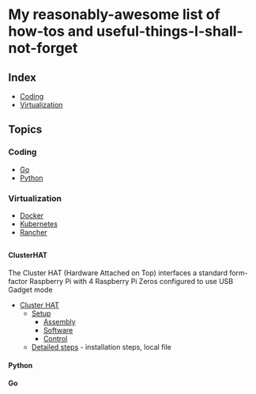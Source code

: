# My reasonably-awesome list of how-tos and useful-things-I-shall-not-forget

## Index

- [Coding](#coding)
- [Virtualization](#virtualization)

## Topics

### Coding

- [Go](#go)
- [Python](#python)

### Virtualization

- [Docker](#docker)
- [Kubernetes](#kubernetes)
- [Rancher](#k3s)

## 

<!-- Contents Begin -->

#### ClusterHAT
<p>The Cluster HAT (Hardware Attached on Top) interfaces a standard form-factor Raspberry Pi with 4 Raspberry Pi Zeros configured to use USB Gadget mode</p>

- [Cluster HAT](https://clusterhat.com/)
    - [Setup](https://clusterhat.com/setup-overview)
        - [Assembly](https://clusterhat.com/setup-assembly)
        - [Software](https://clusterhat.com/setup-software)
        - [Control](https://clusterhat.com/setup-control)
    - [Detailed steps](articles/raspi_clusterhat_install.md) - installation steps, local file

#### Python


#### Go

<!-- Contents End -->

<!-- Examples, commented out
*This text will be italic*
_This will also be italic_

**This text will be bold**
__This will also be bold__

_You **can** combine them_

* Item 1
* Item 2
  * Item 2a
  * Item 2b

1. Item 1
1. Item 2
1. Item 3
   1. Item 3a
   1. Item 3b

I think you should use an `<addr>` element here instead.


```javascript
function fancyAlert(arg) {
  if(arg) {
    $.facebox({div:'#foo'})
  }
}
```
You can also simply indent your code by four spaces:

    function fancyAlert(arg) {
      if(arg) {
        $.facebox({div:'#foo'})
      }
    }
    
Here’s an example of Python code without syntax highlighting:

def foo():
    if not bar:
        return True
        
First Header | Second Header
------------ | -------------
Content from cell 1 | Content from cell 2
Content in the first column | Content in the second column
-->
